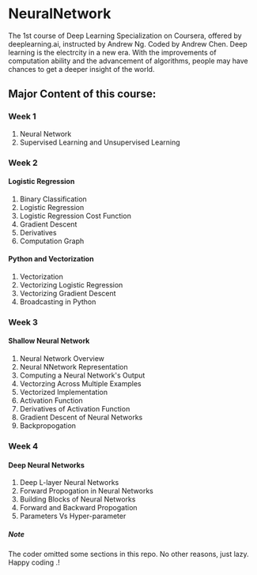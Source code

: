 # NeuralNetwork
The 1st course of Deep Learning Specialization on Coursera, offered by deeplearning.ai, instructed by Andrew Ng. Coded by Andrew Chen.
Deep learning is the electrcity in a new era. 
With the improvements of computation ability and the advancement of algorithms, people may have chances to get a deeper insight of the world.

## Major Content of this course:

### Week 1
1. Neural Network 
2. Supervised Learning and Unsupervised Learning

### Week 2
#### Logistic Regression 
1. Binary Classification
2. Logistic Regression 
3. Logistic Regression Cost Function
4. Gradient Descent 
5. Derivatives
6. Computation Graph 

#### Python and Vectorization
1. Vectorization 
2. Vectorizing Logistic Regression 
3. Vectorizing Gradient Descent 
4. Broadcasting in Python



### Week 3
#### Shallow Neural Network 
1. Neural Network Overview
2. Neural NNetwork Representation 
3. Computing a Neural Network's Output 
4. Vectorzing Across Multiple Examples
5. Vectorized Implementation 
6. Activation Function 
7. Derivatives of Activation Function 
8. Gradient Descent of Neural Networks 
9. Backpropogation 

### Week 4
#### Deep Neural Networks 
1. Deep L-layer Neural Networks 
2. Forward Propogation in Neural Networks 
3. Building Blocks of Neural Networks 
4. Forward and Backward Propogation 
5. Parameters Vs Hyper-parameter 


##### Note 
The coder omitted some sections in this repo.
No other reasons, just lazy.
Happy coding .!
